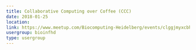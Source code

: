 ```yaml
---
title: Collaborative Computing over Coffee (CCC)
date: 2018-01-25
location: 
link: https://www.meetup.com/Biocomputing-Heidelberg/events/clggjmyxcbhc/
usergroup: bioinfhd
type: usergroup
---
```

